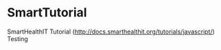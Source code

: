 # SmartTutorial
SmartHealthIT Tutorial (http://docs.smarthealthit.org/tutorials/javascript/)
Testing